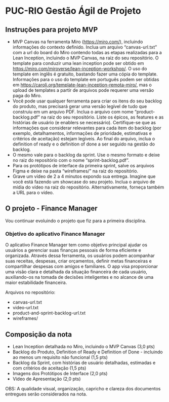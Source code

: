 # PUC-RIO Gestão Ágil de Projeto

## Instruções para projeto MVP

- MVP Canvas na ferramenta Miro (https://miro.com/), incluindo informações do contexto definido. Inclua um arquivo “canvas-url.txt” com a url do board do Miro contendo todas as etapas realizadas para a Lean Inception, incluindo o MVP Canvas, na raiz do seu repositório. O template para conduzir uma lean inception pode ser obtido em https://miro.com/miroverse/lean-inception-workshop/. O uso do template em inglês é gratuito, bastando fazer uma cópia do template. Informações para o uso do template em português podem ser obtidas em https://caroli.org/template-lean-inception-remota-miro/, mas o upload de templates a partir de arquivos pode requerer uma versão paga do Miro.
- Você pode usar qualquer ferramenta para criar os itens do seu backlog do produto, mas precisará gerar uma versão legível de tudo que construiu em um arquivo PDF. Inclua o arquivo com nome “product-backlog.pdf” na raiz do seu repositório. Liste os épicos, as features e as histórias de usuário (e enablers se necessário). Certifique-se que as informações que considerar relevantes para cada item do backlog (por exemplo, detalhamentos, informações de prioridade, estimativas e critérios de aceitação) estejam legíveis. Ao final do arquivo, inclua o definition of ready e o definition of done a ser seguido na gestão do backlog.
- O mesmo vale para o backlog da sprint. Use o mesmo formato e deixe no raiz do repositório com o nome “sprint-backlog.pdf”.
- Para os protótipos de interface da primeira sprint, salve os arquivos Figma e deixe na pasta “wireframes/” na raiz do repositório.
- Grave um vídeo de 2 a 4 minutos expondo sua entrega. Imagine que você está fazendo um showcase do seu projeto. Inclua o arquivo de mídia do vídeo na raiz do repositório. Alternativamente, forneça também a URL para o vídeo.

## O projeto - Finance Manager
Vou continuar evoluindo o projeto que fiz para a primeira disciplina. 

### Objetivo do aplicativo Finance Manager
O aplicativo Finance Manager tem como objetivo principal ajudar os usuários a gerenciar suas finanças pessoais de forma eficiente e organizada. Através dessa ferramenta, os usuários podem acompanhar suas receitas, despesas, criar orçamentos, definir metas financeiras e compartilhar despesas com amigos e familiares. O app visa proporcionar uma visão clara e detalhada da situação financeira de cada usuário, auxiliando-os na tomada de decisões inteligentes e no alcance de uma maior estabilidade financeira.

Arquivos no repositório:
- canvas-url.txt
- video-url.txt
- product-and-sprint-backlog-url.txt
- wireframes/

## Composição da nota

- ⁠Lean Inception detalhada no Miro, incluindo o MVP Canvas (3,0 pts)
- Backlog do Produto, Definition of Ready e Definition of Done - incluindo ao menos um requisito não funcional (1,5 pts) 
- Backlog da Sprint, com histórias de usuário detalhadas, estimadas e com critérios de aceitação (1,5 pts) 
- Imagens dos Protótipos de Interface (2,0 pts) 
- Vídeo de Apresentação (2,0 pts)
 

OBS: A qualidade visual, organização, capricho e clareza dos documentos entregues serão considerados na nota.